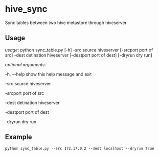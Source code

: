 # hive_sync
Sync tables between two hive metastore through hiveserver

## Usage

*usage*: python sync_table.py [-h] -src source hiveserver [-srcport port of src] -dest
 detination hiveserver [-destport port of dest]
 [-dryrun dry run]

*optional arguments*:
 
 -h, --help show this help message and exit
 
 -src source hiveserver
 
 -srcport port of src
 
 -dest detination hiveserver
 
 -destport port of dest
 
 -dryrun dry run

## Example

`python sync_table.py --src 172.17.0.2 --dest localhost --dryrun True`

